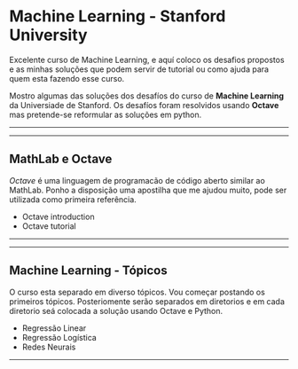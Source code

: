 # Machine Learning - Stanford University

Excelente curso de Machine Learning, e aquí coloco os desafios propostos e as minhas soluções que podem servir de tutorial ou como ajuda para quem esta fazendo esse curso.
 
Mostro algumas das soluções dos desafíos do curso de **Machine Learning** da Universiade de Stanford. Os desafíos foram resolvidos usando **Octave** mas pretende-se reformular as soluções em python.

---
---

## MathLab e Octave

_Octave_ é uma linguagem de programacão de código aberto similar ao MathLab. Ponho a disposição uma apostilha que me ajudou muito, pode ser utilizada como primeira referência.

* Octave introduction
* Octave tutorial

---
---

## Machine Learning - Tópicos

O curso esta separado em diverso tópicos. Vou começar postando os primeiros tópicos. Posteriomente serão separados em diretorios e em cada diretorio seá colocada a solução usando Octave e Python.

* Regressão Linear
* Regressão Logística
* Redes Neurais
___


